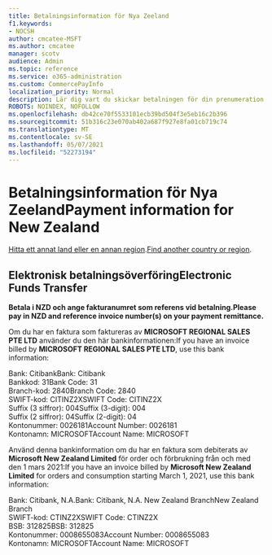 ```yaml
---
title: Betalningsinformation för Nya Zeeland
f1.keywords:
- NOCSH
author: cmcatee-MSFT
ms.author: cmcatee
manager: scotv
audience: Admin
ms.topic: reference
ms.service: o365-administration
ms.custom: CommercePayInfo
localization_priority: Normal
description: Lär dig vart du skickar betalningen för din prenumeration.
ROBOTS: NOINDEX, NOFOLLOW
ms.openlocfilehash: db42ce70f5533101ecb39bd504f3e5eb16c2b396
ms.sourcegitcommit: 51b316c23e070ab402a687f927e8fa01cb719c74
ms.translationtype: MT
ms.contentlocale: sv-SE
ms.lasthandoff: 05/07/2021
ms.locfileid: "52273194"
---
```

# <a name="payment-information-for-new-zealand"></a><span data-ttu-id="8cbac-103">Betalningsinformation för Nya Zeeland</span><span class="sxs-lookup"><span data-stu-id="8cbac-103">Payment information for New Zealand</span></span>

<span data-ttu-id="8cbac-104">[Hitta ett annat land eller en annan region](../billing-and-payments/pay-for-your-subscription.md).</span><span class="sxs-lookup"><span data-stu-id="8cbac-104">[Find another country or region](../billing-and-payments/pay-for-your-subscription.md).</span></span>

## <a name="electronic-funds-transfer"></a><span data-ttu-id="8cbac-105">Elektronisk betalningsöverföring</span><span class="sxs-lookup"><span data-stu-id="8cbac-105">Electronic Funds Transfer</span></span>

<span data-ttu-id="8cbac-106">**Betala i NZD och ange fakturanumret som referens vid betalning.**</span><span class="sxs-lookup"><span data-stu-id="8cbac-106">**Please pay in NZD and reference invoice number(s) on your payment remittance.**</span></span>

<span data-ttu-id="8cbac-107">Om du har en faktura som faktureras av **MICROSOFT REGIONAL SALES PTE LTD** använder du den här bankinformationen:</span><span class="sxs-lookup"><span data-stu-id="8cbac-107">If you have an invoice billed by **MICROSOFT REGIONAL SALES PTE LTD**, use this bank information:</span></span>

<span data-ttu-id="8cbac-108">Bank: Citibank</span><span class="sxs-lookup"><span data-stu-id="8cbac-108">Bank: Citibank</span></span>\
<span data-ttu-id="8cbac-109">Bankkod: 31</span><span class="sxs-lookup"><span data-stu-id="8cbac-109">Bank Code: 31</span></span>\
<span data-ttu-id="8cbac-110">Branch-kod: 2840</span><span class="sxs-lookup"><span data-stu-id="8cbac-110">Branch Code: 2840</span></span>\
<span data-ttu-id="8cbac-111">SWIFT-kod: CITINZ2X</span><span class="sxs-lookup"><span data-stu-id="8cbac-111">SWIFT Code: CITINZ2X</span></span>\
<span data-ttu-id="8cbac-112">Suffix (3 siffror): 004</span><span class="sxs-lookup"><span data-stu-id="8cbac-112">Suffix (3-digit): 004</span></span>\
<span data-ttu-id="8cbac-113">Suffix (2 siffror): 04</span><span class="sxs-lookup"><span data-stu-id="8cbac-113">Suffix (2-digit): 04</span></span>\
<span data-ttu-id="8cbac-114">Kontonummer: 0026181</span><span class="sxs-lookup"><span data-stu-id="8cbac-114">Account Number: 0026181</span></span>\
<span data-ttu-id="8cbac-115">Kontonamn: MICROSOFT</span><span class="sxs-lookup"><span data-stu-id="8cbac-115">Account Name: MICROSOFT</span></span>

<span data-ttu-id="8cbac-116">Använd denna bankinformation om du har en faktura som debiterats av **Microsoft New Zealand Limited** för order och förbrukning från och med den 1 mars 2021:</span><span class="sxs-lookup"><span data-stu-id="8cbac-116">If you have an invoice billed by **Microsoft New Zealand Limited** for orders and consumption starting March 1, 2021, use this bank information:</span></span>

<span data-ttu-id="8cbac-117">Bank: Citibank, N.A.</span><span class="sxs-lookup"><span data-stu-id="8cbac-117">Bank: Citibank, N.A.</span></span> <span data-ttu-id="8cbac-118">New Zealand Branch</span><span class="sxs-lookup"><span data-stu-id="8cbac-118">New Zealand Branch</span></span>\
<span data-ttu-id="8cbac-119">SWIFT-kod: CTINZ2X</span><span class="sxs-lookup"><span data-stu-id="8cbac-119">SWIFT Code: CTINZ2X</span></span>\
<span data-ttu-id="8cbac-120">BSB: 312825</span><span class="sxs-lookup"><span data-stu-id="8cbac-120">BSB: 312825</span></span>\
<span data-ttu-id="8cbac-121">Kontonummer: 0008655083</span><span class="sxs-lookup"><span data-stu-id="8cbac-121">Account Number: 0008655083</span></span>\
<span data-ttu-id="8cbac-122">Kontonamn: MICROSOFT</span><span class="sxs-lookup"><span data-stu-id="8cbac-122">Account Name: MICROSOFT</span></span>